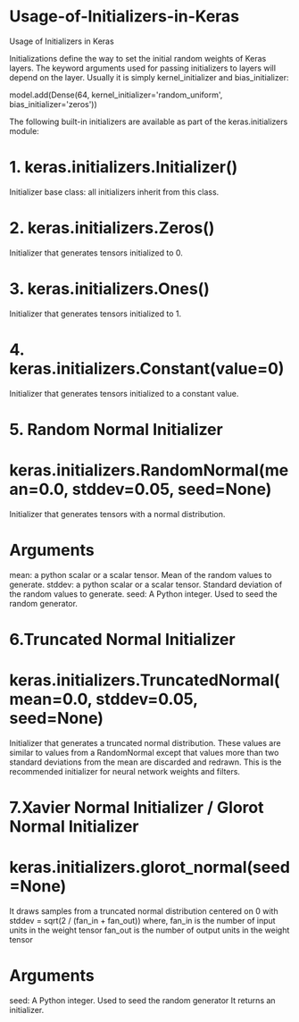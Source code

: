 # Usage-of-Initializers-in-Keras
Usage of Initializers in Keras

Initializations define the way to set the initial random weights of Keras layers.
The keyword arguments used for passing initializers to layers will depend on the layer. Usually it is simply kernel_initializer and bias_initializer:

model.add(Dense(64,
                kernel_initializer='random_uniform',
                bias_initializer='zeros'))
             
The following built-in initializers are available as part of the keras.initializers module:
# 1. keras.initializers.Initializer()
Initializer base class: all initializers inherit from this class.

# 2. keras.initializers.Zeros()
Initializer that generates tensors initialized to 0.

# 3. keras.initializers.Ones()
Initializer that generates tensors initialized to 1.

# 4. keras.initializers.Constant(value=0)
Initializer that generates tensors initialized to a constant value.

# 5. Random Normal Initializer
# keras.initializers.RandomNormal(mean=0.0, stddev=0.05, seed=None)
Initializer that generates tensors with a normal distribution.
# Arguments
mean: a python scalar or a scalar tensor. Mean of the random values to generate.
stddev: a python scalar or a scalar tensor. Standard deviation of the random values to generate.
seed: A Python integer. Used to seed the random generator.

# 6.Truncated Normal Initializer
# keras.initializers.TruncatedNormal(mean=0.0, stddev=0.05, seed=None)
Initializer that generates a truncated normal distribution.
These values are similar to values from a RandomNormal except that values more than two standard deviations from the mean are discarded and redrawn. This is the recommended initializer for neural network weights and filters.

# 7.Xavier Normal Initializer / Glorot Normal Initializer
# keras.initializers.glorot_normal(seed=None)
It draws samples from a truncated normal distribution centered on 0 with stddev = sqrt(2 / (fan_in + fan_out)) where,
fan_in is the number of input units in the weight tensor
fan_out is the number of output units in the weight tensor
# Arguments
seed: A Python integer. Used to seed the random generator
It returns an initializer.

